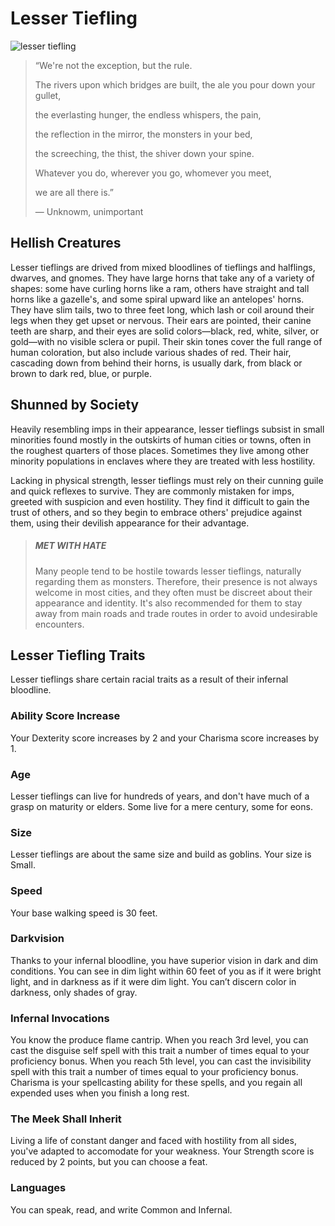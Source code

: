 # Lesser Tiefling

![lesser tiefling](../assets/images/lesser-tiefling.jpg)

> “We're not the exception, but the rule.
>
> The rivers upon which bridges are built, the ale you pour down your gullet,
>
> the everlasting hunger, the endless whispers, the pain,
>
> the reflection in the mirror, the monsters in your bed,
>
> the screeching, the thist, the shiver down your spine.
>
> Whatever you do, wherever you go, whomever you meet,
>
> we are all there is.”
>
> — Unknowm, unimportant

## Hellish Creatures
Lesser tieflings are drived from mixed bloodlines of tieflings and halflings, dwarves, and gnomes. They have large horns that take any of a variety of shapes: some have curling horns like a ram, others have straight and tall horns like a gazelle's, and some spiral upward like an antelopes' horns. They have slim tails, two to three feet long, which lash or coil around their legs when they get upset or nervous. Their ears are pointed, their canine teeth are sharp, and their eyes are solid colors—black, red, white, silver, or gold—with no visible sclera or pupil. Their skin tones cover the full range of human coloration, but also include various shades of red. Their hair, cascading down from behind their horns, is usually dark, from black or brown to dark red, blue, or purple.

## Shunned by Society
Heavily resembling imps in their appearance, lesser tieflings subsist in small minorities found mostly in the outskirts of human cities or towns, often in the roughest quarters of those places. Sometimes they live among other minority populations in enclaves where they are treated with less hostility.

Lacking in physical strength, lesser tieflings must rely on their cunning guile and quick reflexes to survive. They are commonly mistaken for imps, greeted with suspicion and even hostility. They find it difficult to gain the trust of others, and so they begin to embrace others' prejudice against them, using their devilish appearance for their advantage.

> ##### MET WITH HATE
>
> Many people tend to be hostile towards lesser tieflings, naturally regarding them as monsters. Therefore, their presence is not always welcome in most cities, and they often must be discreet about their appearance and identity. It's also recommended for them to stay away from main roads and trade routes in order to avoid undesirable encounters.

## Lesser Tiefling Traits
Lesser tieflings share certain racial traits as a result of their infernal bloodline.

### Ability Score Increase
Your Dexterity score increases by 2 and your Charisma score increases by 1.

### Age
Lesser tieflings can live for hundreds of years, and don't have much of a grasp on maturity or elders. Some live for a mere century, some for eons.

### Size
Lesser tieflings are about the same size and build as goblins. Your size is Small.

### Speed
Your base walking speed is 30 feet.

### Darkvision
Thanks to your infernal bloodline, you have superior vision in dark and dim conditions. You can see in dim light within 60 feet of you as if it were bright light, and in darkness as if it were dim light. You can’t discern color in darkness, only shades of gray.

### Infernal Invocations
You know the produce flame cantrip. When you reach 3rd level, you can cast the disguise self spell with this trait a number of times equal to your proficiency bonus. When you reach 5th level, you can cast the invisibility spell with this trait a number of times equal to your proficiency bonus. Charisma is your spellcasting ability for these spells, and you regain all expended uses when you finish a long rest.

### The Meek Shall Inherit
Living a life of constant danger and faced with hostility from all sides, you've adapted to accomodate for your weakness. Your Strength score is reduced by 2 points, but you can choose a feat.

### Languages
You can speak, read, and write Common and Infernal.

